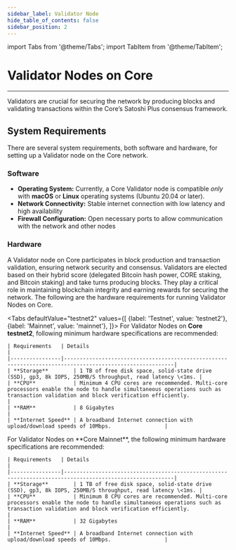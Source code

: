 ```yaml
---
sidebar_label: Validator Node
hide_table_of_contents: false
sidebar_position: 2
---
```



import Tabs from '@theme/Tabs';
import TabItem from '@theme/TabItem';


# Validator Nodes on Core
---


Validators are crucial for securing the network by producing blocks and validating transactions within the Core’s Satoshi Plus consensus framework.


## System Requirements


There are several system requirements, both software and hardware, for setting up a Validator node on the Core network.


### Software


* **Operating System:** Currently, a Core Validator node is compatible _only_ with **macOS** or **Linux** operating systems (Ubuntu 20.04 or later).
* **Network Connectivity:** Stable internet connection with low latency and high availability
* **Firewall Configuration:** Open necessary ports to allow communication with the network and other nodes


### Hardware


A Validator node on Core participates in block production and transaction validation, ensuring network security and consensus. Validators are elected based on their hybrid score (delegated Bitcoin hash power, CORE staking, and Bitcoin staking) and take turns producing blocks. They play a critical role in maintaining blockchain integrity and earning rewards for securing the network. The following are the hardware requirements for running Validator Nodes on Core.


<Tabs
  defaultValue="testnet2"
  values={[
    {label: 'Testnet', value: 'testnet2'},
    {label: 'Mainnet', value: 'mainnet'},
  ]}>
  <TabItem value="testnet2">
    For Validator Nodes on **Core testnet2**, following minimum hardware specifications are recommended:


    | Requirements   | Details                                                                                                 |  
    |----------------|---------------------------------------------------------------------------------------------------------|
    | **Storage**        | 1 TB of free disk space, solid-state drive (SSD), gp3, 8k IOPS, 250MB/S throughput, read latency \<1ms. |
    | **CPU**            | Minimum 4 CPU cores are recommended. Multi-core processors enable the node to handle simultaneous operations such as transaction validation and block verification efficiently.                                                                                          |
    | **RAM**            | 8 Gigabytes                                                                                             |
    | **Internet Speed** | A broadband Internet connection with upload/download speeds of 10Mbps.                 |


  </TabItem>

  <TabItem value="mainnet">
   For Validator Nodes on **Core Mainnet**, the following minimum hardware specifications are recommended:


    | Requirements   | Details                                                                                                 |  
    |----------------|---------------------------------------------------------------------------------------------------------|
    | **Storage**        | 1 TB of free disk space, solid-state drive (SSD), gp3, 8k IOPS, 250MB/S throughput, read latency \<1ms. |
    | **CPU**            | Minimum 8 CPU cores are recommended. Multi-core processors enable the node to handle simultaneous operations such as transaction validation and block verification efficiently.                                                                             |
    | **RAM**            | 32 Gigabytes                                                                                            |
    | **Internet Speed** | A broadband Internet connection with upload/download speeds of 10Mbps.                 |
  </TabItem>
</Tabs>





